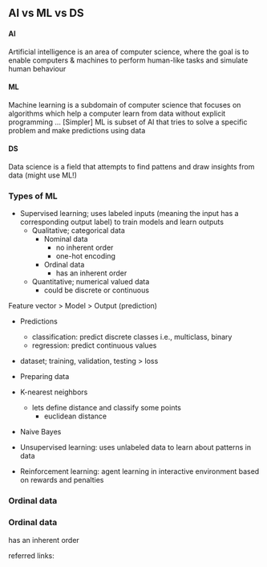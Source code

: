 ## AI vs ML vs DS

#### AI
Artificial intelligence is an area of computer science,
where the goal is to enable computers & machines to perform
human-like tasks and simulate human behaviour
#### ML
Machine learning is a subdomain of computer science
that focuses on algorithms which help a computer learn
from data without explicit programming ...
[Simpler]
ML is subset of AI that tries to solve a specific
problem and make predictions using data
#### DS
Data science is a field that attempts to find pattens 
and draw insights from data (might use ML!)

### Types of ML
- Supervised learning; uses labeled inputs 
(meaning the input has a corresponding output label)
to train models and learn outputs
  - Qualitative; categorical data
    - Nominal data 
      - no inherent order 
      - one-hot encoding
    - Ordinal data
      - has an inherent order
  - Quantitative; numerical valued data
    - could be discrete or continuous

Feature vector > Model > Output (prediction)

   - Predictions
      - classification: predict discrete classes i.e., multiclass, binary 
      - regression: predict continuous values

   - dataset; training, validation, testing > loss

  - Preparing data
  - K-nearest neighbors
     - lets define distance and classify some points
        - euclidean distance 
  - Naive Bayes

- Unsupervised learning: uses unlabeled data to learn
about patterns in data
- Reinforcement learning: agent learning in interactive
environment based on rewards and penalties

### Ordinal data

### Ordinal data
has an inherent order


referred links:
